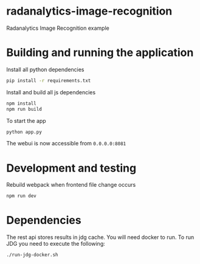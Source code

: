 # radanalytics-image-recognition
Radanalytics Image Recognition example

# Building and running the application
Install all python dependencies
```bash
pip install -r requirements.txt
```
Install and build all js dependencies
```bash
npm install
npm run build
```

To start the app
```bash
python app.py
```

The webui is now accessible from `0.0.0.0:8081`

# Development and testing

Rebuild webpack when frontend file change occurs
```bash
npm run dev
```

# Dependencies


The rest api stores results in jdg cache. You will need docker to run.
To run JDG you need to execute the following:

```bash
./run-jdg-docker.sh
```
